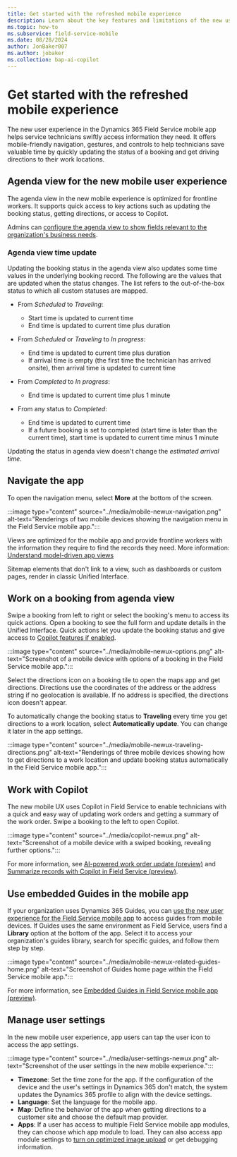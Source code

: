 ```yaml
---
title: Get started with the refreshed mobile experience
description: Learn about the key features and limitations of the new user experience for the Dynamics 365 Field Service mobile app.
ms.topic: how-to
ms.subservice: field-service-mobile
ms.date: 08/28/2024
author: JonBaker007
ms.author: jobaker
ms.collection: bap-ai-copilot 
---
```


# Get started with the refreshed mobile experience

The new user experience in the Dynamics 365 Field Service mobile app helps service technicians swiftly access information they need. It offers mobile-friendly navigation, gestures, and controls to help technicians save valuable time by quickly updating the status of a booking and get driving directions to their work locations.

## Agenda view for the new mobile user experience

The agenda view in the new mobile experience is optimized for frontline workers. It supports quick access to key actions such as updating the booking status, getting directions, or access to Copilot.

Admins can [configure the agenda view to show fields relevant to the organization's business needs](/dynamics365/field-service/mobile/customize-booking-calendar).

### Agenda view time update

Updating the booking status in the agenda view also updates some time values in the underlying booking record. The following are the values that are updated when the status changes. The list refers to the out-of-the-box status to which all custom statuses are mapped.

- From *Scheduled* to *Traveling*:
  - Start time is updated to current time
  - End time is updated to current time plus duration

- From *Scheduled* or *Traveling* to *In progress*:
  - End time is updated to current time plus duration
  - If arrival time is empty (the first time the technician has arrived onsite), then arrival time is updated to current time

- From *Completed* to *In progress*:
  - End time is updated to current time plus 1 minute

- From any status to *Completed*:
  - End time is updated to current time
  - If a future booking is set to completed (start time is later than the current time), start time is updated to current time minus 1 minute

Updating the status in agenda view doesn't change the *estimated arrival time*.

## Navigate the app

To open the navigation menu, select **More** at the bottom of the screen.

:::image type="content" source="../media/mobile-newux-navigation.png" alt-text="Renderings of two mobile devices showing the navigation menu in the Field Service mobile app.":::

Views are optimized for the mobile app and provide frontline workers with the information they require to find the records they need. More information: [Understand model-driven app views](/power-apps/maker/model-driven-apps/create-edit-views)

Sitemap elements that don't link to a view, such as dashboards or custom pages, render in classic Unified Interface.

## Work on a booking from agenda view

Swipe a booking from left to right or select the booking's menu to access its quick actions. Open a booking to see the full form and update details in the Unified Interface. Quick actions let you update the booking status and give access to [Copilot features if enabled](set-up-field-service-mobile.md#turn-on-features-for-the-refreshed-experience).

:::image type="content" source="../media/mobile-newux-options.png" alt-text="Screenshot of a mobile device with options of a booking in the Field Service mobile app.":::

Select the directions icon on a booking tile to open the maps app and get directions. Directions use the coordinates of the address or the address string if no geolocation is available. If no address is specified, the directions icon doesn't appear.

To automatically change the booking status to **Traveling** every time you get directions to a work location, select **Automatically update**. You can change it later in the app settings.

:::image type="content" source="../media/mobile-newux-traveling-directions.png" alt-text="Renderings of three mobile devices showing how to get directions to a work location and update booking status automatically in the Field Service mobile app.":::

## Work with Copilot

The new mobile UX uses Copilot in Field Service to enable technicians with a quick and easy way of updating work orders and getting a summary of the work order. Swipe a booking to the left to open Copilot.

:::image type="content" source="../media/copilot-newux.png" alt-text="Screenshot of a mobile device with a swiped booking, revealing further options.":::

For more information, see [AI-powered work order update (preview)](../work-order-update.md) and [Summarize records with Copilot in Field Service (preview)](../work-order-recap.md).

## Use embedded Guides in the mobile app

If your organization uses Dynamics 365 Guides, you can [use the new user experience for the Field Service mobile app](set-up-field-service-mobile.md) to access guides from mobile devices. If Guides uses the same environment as Field Service, users find a **Library** option at the bottom of the app. Select it to access your organization's guides library, search for specific guides, and follow them step by step.

:::image type="content" source="../media/mobile-newux-related-guides-home.png" alt-text="Screenshot of Guides home page within the Field Service mobile app.":::

For more information, see [Embedded Guides in Field Service mobile app (preview)](/dynamics365/mixed-reality/guides/admin-connect-field-service-mobile).

## Manage user settings

In the new mobile user experience, app users can tap the user icon to access the app settings.

:::image type="content" source="../media/user-settings-newux.png" alt-text="Screenshot of the user settings in the new mobile experience.":::

- **Timezone**: Set the time zone for the app. If the configuration of the device and the user's settings in Dynamics 365 don't match, the system updates the Dynamics 365 profile to align with the device settings.
- **Language**: Set the language for the mobile app.
- **Map**: Define the behavior of the app when getting directions to a customer site and choose the default map provider.
- **Apps**: If a user has access to multiple Field Service mobile app modules, they can choose which app module to load. They can also access app module settings to [turn on optimized image upload](optimize-image-size.md) or get debugging information.
